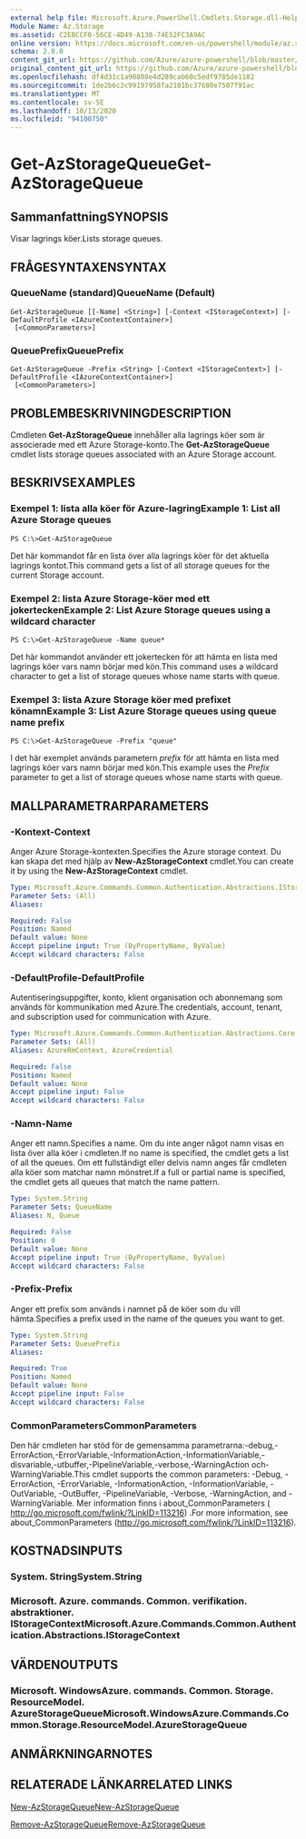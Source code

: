 ```yaml
---
external help file: Microsoft.Azure.PowerShell.Cmdlets.Storage.dll-Help.xml
Module Name: Az.Storage
ms.assetid: C2EBCCF0-56CE-4D49-A138-74E52FC3A9AC
online version: https://docs.microsoft.com/en-us/powershell/module/az.storage/get-azstoragequeue
schema: 2.0.0
content_git_url: https://github.com/Azure/azure-powershell/blob/master/src/Storage/Storage.Management/help/Get-AzStorageQueue.md
original_content_git_url: https://github.com/Azure/azure-powershell/blob/master/src/Storage/Storage.Management/help/Get-AzStorageQueue.md
ms.openlocfilehash: df4d31c1a90808e4d289cab60c5edf9785de1182
ms.sourcegitcommit: 1de2b6c3c99197958fa2101bc37680e7507f91ac
ms.translationtype: MT
ms.contentlocale: sv-SE
ms.lasthandoff: 10/13/2020
ms.locfileid: "94100750"
---
```

# <span data-ttu-id="b2afc-101">Get-AzStorageQueue</span><span class="sxs-lookup"><span data-stu-id="b2afc-101">Get-AzStorageQueue</span></span>

## <span data-ttu-id="b2afc-102">Sammanfattning</span><span class="sxs-lookup"><span data-stu-id="b2afc-102">SYNOPSIS</span></span>
<span data-ttu-id="b2afc-103">Visar lagrings köer.</span><span class="sxs-lookup"><span data-stu-id="b2afc-103">Lists storage queues.</span></span>

## <span data-ttu-id="b2afc-104">FRÅGESYNTAXEN</span><span class="sxs-lookup"><span data-stu-id="b2afc-104">SYNTAX</span></span>

### <span data-ttu-id="b2afc-105">QueueName (standard)</span><span class="sxs-lookup"><span data-stu-id="b2afc-105">QueueName (Default)</span></span>
```
Get-AzStorageQueue [[-Name] <String>] [-Context <IStorageContext>] [-DefaultProfile <IAzureContextContainer>]
 [<CommonParameters>]
```

### <span data-ttu-id="b2afc-106">QueuePrefix</span><span class="sxs-lookup"><span data-stu-id="b2afc-106">QueuePrefix</span></span>
```
Get-AzStorageQueue -Prefix <String> [-Context <IStorageContext>] [-DefaultProfile <IAzureContextContainer>]
 [<CommonParameters>]
```

## <span data-ttu-id="b2afc-107">PROBLEMBESKRIVNING</span><span class="sxs-lookup"><span data-stu-id="b2afc-107">DESCRIPTION</span></span>
<span data-ttu-id="b2afc-108">Cmdleten **Get-AzStorageQueue** innehåller alla lagrings köer som är associerade med ett Azure Storage-konto.</span><span class="sxs-lookup"><span data-stu-id="b2afc-108">The **Get-AzStorageQueue** cmdlet lists storage queues associated with an Azure Storage account.</span></span>

## <span data-ttu-id="b2afc-109">BESKRIVS</span><span class="sxs-lookup"><span data-stu-id="b2afc-109">EXAMPLES</span></span>

### <span data-ttu-id="b2afc-110">Exempel 1: lista alla köer för Azure-lagring</span><span class="sxs-lookup"><span data-stu-id="b2afc-110">Example 1: List all Azure Storage queues</span></span>
```
PS C:\>Get-AzStorageQueue
```

<span data-ttu-id="b2afc-111">Det här kommandot får en lista över alla lagrings köer för det aktuella lagrings kontot.</span><span class="sxs-lookup"><span data-stu-id="b2afc-111">This command gets a list of all storage queues for the current Storage account.</span></span>

### <span data-ttu-id="b2afc-112">Exempel 2: lista Azure Storage-köer med ett jokertecken</span><span class="sxs-lookup"><span data-stu-id="b2afc-112">Example 2: List Azure Storage queues using a wildcard character</span></span>
```
PS C:\>Get-AzStorageQueue -Name queue*
```

<span data-ttu-id="b2afc-113">Det här kommandot använder ett jokertecken för att hämta en lista med lagrings köer vars namn börjar med kön.</span><span class="sxs-lookup"><span data-stu-id="b2afc-113">This command uses a wildcard character to get a list of storage queues whose name starts with queue.</span></span>

### <span data-ttu-id="b2afc-114">Exempel 3: lista Azure Storage köer med prefixet könamn</span><span class="sxs-lookup"><span data-stu-id="b2afc-114">Example 3: List Azure Storage queues using queue name prefix</span></span>
```
PS C:\>Get-AzStorageQueue -Prefix "queue"
```

<span data-ttu-id="b2afc-115">I det här exemplet används parametern *prefix* för att hämta en lista med lagrings köer vars namn börjar med kön.</span><span class="sxs-lookup"><span data-stu-id="b2afc-115">This example uses the *Prefix* parameter to get a list of storage queues whose name starts with queue.</span></span>

## <span data-ttu-id="b2afc-116">MALLPARAMETRAR</span><span class="sxs-lookup"><span data-stu-id="b2afc-116">PARAMETERS</span></span>

### <span data-ttu-id="b2afc-117">-Kontext</span><span class="sxs-lookup"><span data-stu-id="b2afc-117">-Context</span></span>
<span data-ttu-id="b2afc-118">Anger Azure Storage-kontexten.</span><span class="sxs-lookup"><span data-stu-id="b2afc-118">Specifies the Azure storage context.</span></span>
<span data-ttu-id="b2afc-119">Du kan skapa det med hjälp av **New-AzStorageContext** cmdlet.</span><span class="sxs-lookup"><span data-stu-id="b2afc-119">You can create it by using the **New-AzStorageContext** cmdlet.</span></span>

```yaml
Type: Microsoft.Azure.Commands.Common.Authentication.Abstractions.IStorageContext
Parameter Sets: (All)
Aliases:

Required: False
Position: Named
Default value: None
Accept pipeline input: True (ByPropertyName, ByValue)
Accept wildcard characters: False
```

### <span data-ttu-id="b2afc-120">-DefaultProfile</span><span class="sxs-lookup"><span data-stu-id="b2afc-120">-DefaultProfile</span></span>
<span data-ttu-id="b2afc-121">Autentiseringsuppgifter, konto, klient organisation och abonnemang som används för kommunikation med Azure.</span><span class="sxs-lookup"><span data-stu-id="b2afc-121">The credentials, account, tenant, and subscription used for communication with Azure.</span></span>

```yaml
Type: Microsoft.Azure.Commands.Common.Authentication.Abstractions.Core.IAzureContextContainer
Parameter Sets: (All)
Aliases: AzureRmContext, AzureCredential

Required: False
Position: Named
Default value: None
Accept pipeline input: False
Accept wildcard characters: False
```

### <span data-ttu-id="b2afc-122">-Namn</span><span class="sxs-lookup"><span data-stu-id="b2afc-122">-Name</span></span>
<span data-ttu-id="b2afc-123">Anger ett namn.</span><span class="sxs-lookup"><span data-stu-id="b2afc-123">Specifies a name.</span></span>
<span data-ttu-id="b2afc-124">Om du inte anger något namn visas en lista över alla köer i cmdleten.</span><span class="sxs-lookup"><span data-stu-id="b2afc-124">If no name is specified, the cmdlet gets a list of all the queues.</span></span>
<span data-ttu-id="b2afc-125">Om ett fullständigt eller delvis namn anges får cmdleten alla köer som matchar namn mönstret.</span><span class="sxs-lookup"><span data-stu-id="b2afc-125">If a full or partial name is specified, the cmdlet gets all queues that match the name pattern.</span></span>

```yaml
Type: System.String
Parameter Sets: QueueName
Aliases: N, Queue

Required: False
Position: 0
Default value: None
Accept pipeline input: True (ByPropertyName, ByValue)
Accept wildcard characters: False
```

### <span data-ttu-id="b2afc-126">-Prefix</span><span class="sxs-lookup"><span data-stu-id="b2afc-126">-Prefix</span></span>
<span data-ttu-id="b2afc-127">Anger ett prefix som används i namnet på de köer som du vill hämta.</span><span class="sxs-lookup"><span data-stu-id="b2afc-127">Specifies a prefix used in the name of the queues you want to get.</span></span>

```yaml
Type: System.String
Parameter Sets: QueuePrefix
Aliases:

Required: True
Position: Named
Default value: None
Accept pipeline input: False
Accept wildcard characters: False
```

### <span data-ttu-id="b2afc-128">CommonParameters</span><span class="sxs-lookup"><span data-stu-id="b2afc-128">CommonParameters</span></span>
<span data-ttu-id="b2afc-129">Den här cmdleten har stöd för de gemensamma parametrarna:-debug,-ErrorAction,-ErrorVariable,-InformationAction,-InformationVariable,-disvariable,-utbuffer,-PipelineVariable,-verbose,-WarningAction och-WarningVariable.</span><span class="sxs-lookup"><span data-stu-id="b2afc-129">This cmdlet supports the common parameters: -Debug, -ErrorAction, -ErrorVariable, -InformationAction, -InformationVariable, -OutVariable, -OutBuffer, -PipelineVariable, -Verbose, -WarningAction, and -WarningVariable.</span></span> <span data-ttu-id="b2afc-130">Mer information finns i about_CommonParameters ( http://go.microsoft.com/fwlink/?LinkID=113216) .</span><span class="sxs-lookup"><span data-stu-id="b2afc-130">For more information, see about_CommonParameters (http://go.microsoft.com/fwlink/?LinkID=113216).</span></span>

## <span data-ttu-id="b2afc-131">KOSTNADS</span><span class="sxs-lookup"><span data-stu-id="b2afc-131">INPUTS</span></span>

### <span data-ttu-id="b2afc-132">System. String</span><span class="sxs-lookup"><span data-stu-id="b2afc-132">System.String</span></span>

### <span data-ttu-id="b2afc-133">Microsoft. Azure. commands. Common. verifikation. abstraktioner. IStorageContext</span><span class="sxs-lookup"><span data-stu-id="b2afc-133">Microsoft.Azure.Commands.Common.Authentication.Abstractions.IStorageContext</span></span>

## <span data-ttu-id="b2afc-134">VÄRDEN</span><span class="sxs-lookup"><span data-stu-id="b2afc-134">OUTPUTS</span></span>

### <span data-ttu-id="b2afc-135">Microsoft. WindowsAzure. commands. Common. Storage. ResourceModel. AzureStorageQueue</span><span class="sxs-lookup"><span data-stu-id="b2afc-135">Microsoft.WindowsAzure.Commands.Common.Storage.ResourceModel.AzureStorageQueue</span></span>

## <span data-ttu-id="b2afc-136">ANMÄRKNINGAR</span><span class="sxs-lookup"><span data-stu-id="b2afc-136">NOTES</span></span>

## <span data-ttu-id="b2afc-137">RELATERADE LÄNKAR</span><span class="sxs-lookup"><span data-stu-id="b2afc-137">RELATED LINKS</span></span>

[<span data-ttu-id="b2afc-138">New-AzStorageQueue</span><span class="sxs-lookup"><span data-stu-id="b2afc-138">New-AzStorageQueue</span></span>](./New-AzStorageQueue.md)

[<span data-ttu-id="b2afc-139">Remove-AzStorageQueue</span><span class="sxs-lookup"><span data-stu-id="b2afc-139">Remove-AzStorageQueue</span></span>](./Remove-AzStorageQueue.md)


